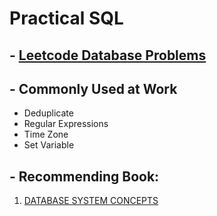 # Practical SQL
## - [Leetcode Database Problems](https://leetcode.com/problemset/database/)

## - Commonly Used at Work
- Deduplicate 
- Regular Expressions
- Time Zone
- Set Variable

## - Recommending Book: 
1. [DATABASE SYSTEM CONCEPTS](https://kakeboksen.td.org.uit.no/Database%20System%20Concepts%206th%20edition.pdf)
